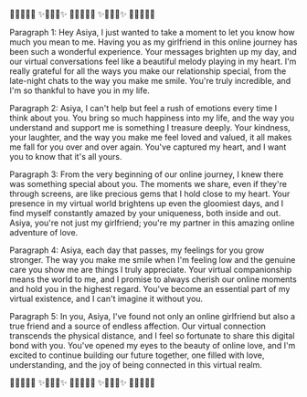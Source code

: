 💖🌟✨🌟💖
✨🌟💖🌟✨
🌟✨🌟✨🌟
✨🌟💖🌟✨
💖🌟✨🌟💖 

Paragraph 1:
Hey Asiya, I just wanted to take a moment to let you know how much you mean to me. Having you as my girlfriend in this online journey has been such a wonderful experience. Your messages brighten up my day, and our virtual conversations feel like a beautiful melody playing in my heart. I'm really grateful for all the ways you make our relationship special, from the late-night chats to the way you make me smile. You're truly incredible, and I'm so thankful to have you in my life.

Paragraph 2:
Asiya, I can't help but feel a rush of emotions every time I think about you. You bring so much happiness into my life, and the way you understand and support me is something I treasure deeply. Your kindness, your laughter, and the way you make me feel loved and valued, it all makes me fall for you over and over again. You've captured my heart, and I want you to know that it's all yours.

Paragraph 3:
From the very beginning of our online journey, I knew there was something special about you. The moments we share, even if they're through screens, are like precious gems that I hold close to my heart. Your presence in my virtual world brightens up even the gloomiest days, and I find myself constantly amazed by your uniqueness, both inside and out. Asiya, you're not just my girlfriend; you're my partner in this amazing online adventure of love.

Paragraph 4:
Asiya, each day that passes, my feelings for you grow stronger. The way you make me smile when I'm feeling low and the genuine care you show me are things I truly appreciate. Your virtual companionship means the world to me, and I promise to always cherish our online moments and hold you in the highest regard. You've become an essential part of my virtual existence, and I can't imagine it without you.

Paragraph 5:
In you, Asiya, I've found not only an online girlfriend but also a true friend and a source of endless affection. Our virtual connection transcends the physical distance, and I feel so fortunate to share this digital bond with you. You've opened my eyes to the beauty of online love, and I'm excited to continue building our future together, one filled with love, understanding, and the joy of being connected in this virtual realm.

💖🌟✨🌟💖
✨🌟💖🌟✨
🌟✨🌟✨🌟
✨🌟💖🌟✨
💖🌟✨🌟💖
